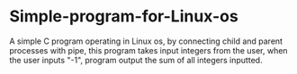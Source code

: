 # Simple-program-for-Linux-os
A simple C program operating in Linux os, by connecting child and parent processes with pipe, this program takes input integers from the user, when the user inputs "-1", program output the sum of all integers inputted.
